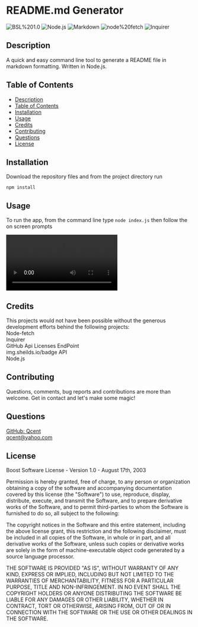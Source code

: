 
# README.md Generator
 
 ![BSL%201.0](https://img.shields.io/badge/License-BSL%201.0-orange)  ![Node.js](https://img.shields.io/badge/Tech-Node.js-lightblue)  ![Markdown](https://img.shields.io/badge/Tech-Markdown-lightblue)  ![node%20fetch](https://img.shields.io/badge/Tech-node%20fetch-lightblue)  ![Inquirer](https://img.shields.io/badge/Tech-Inquirer-lightblue) 

## Description
A quick and easy command line tool to generate a README file in markdown formatting. Written in Node.js.  

## Table of Contents

* [Description](#description)
* [Table of Contents](#table-of-contents)
* [Installation](#installation)
* [Usage](#usage)
* [Credits](#credits)
* [Contributing](#contributing)
* [Questions](#questions)
* [License](#license)

## Installation

Download the repository files and from the project directory run  
 ```  
 npm install  
```

## Usage

To run the app, from the command line type ` node index.js ` then follow the on screen prompts 

![App Demo](./assets/media/demo.mp4)

## Credits
This projects would not have been possible without the generous development efforts behind the following projects:  
 Node-fetch  
 Inquirer  
 GitHub Api Licenses EndPoint  
 img.sheilds.io/badge API  
 Node.js 

## Contributing

Questions, comments, bug reports and contributions are more than welcome. Get in contact and let's make some magic! 

## Questions

[GitHub: Qcent](https://github.com/Qcent)  
qcent@yahoo.com

   
## License

Boost Software License - Version 1.0 - August 17th, 2003

Permission is hereby granted, free of charge, to any person or organization
obtaining a copy of the software and accompanying documentation covered by
this license (the "Software") to use, reproduce, display, distribute,
execute, and transmit the Software, and to prepare derivative works of the
Software, and to permit third-parties to whom the Software is furnished to
do so, all subject to the following:

The copyright notices in the Software and this entire statement, including
the above license grant, this restriction and the following disclaimer,
must be included in all copies of the Software, in whole or in part, and
all derivative works of the Software, unless such copies or derivative
works are solely in the form of machine-executable object code generated by
a source language processor.

THE SOFTWARE IS PROVIDED "AS IS", WITHOUT WARRANTY OF ANY KIND, EXPRESS OR
IMPLIED, INCLUDING BUT NOT LIMITED TO THE WARRANTIES OF MERCHANTABILITY,
FITNESS FOR A PARTICULAR PURPOSE, TITLE AND NON-INFRINGEMENT. IN NO EVENT
SHALL THE COPYRIGHT HOLDERS OR ANYONE DISTRIBUTING THE SOFTWARE BE LIABLE
FOR ANY DAMAGES OR OTHER LIABILITY, WHETHER IN CONTRACT, TORT OR OTHERWISE,
ARISING FROM, OUT OF OR IN CONNECTION WITH THE SOFTWARE OR THE USE OR OTHER
DEALINGS IN THE SOFTWARE.
                 
